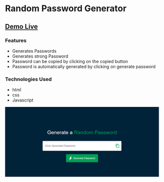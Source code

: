 # Random Password Generator

## [Demo Live](https://github.com/ShahzaibIrffan01/Random_Password_Generator.git)

### Features

- Generates Passwords
- Generates strong Password
- Password can be copied by clicking on the copied button
- Password is automatically generated by clicking on generate password

### Technologies Used
- html
- css
- Javascript

![Preview img](/preview.png)
